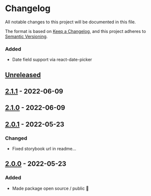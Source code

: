 # Changelog

All notable changes to this project will be documented in this file.

The format is based on [Keep a Changelog](https://keepachangelog.com/en/1.0.0/),
and this project adheres to [Semantic Versioning](https://semver.org/spec/v2.0.0.html).

### Added

-   Date field support via react-date-picker

## [Unreleased]

## [2.1.1] - 2022-06-09

## [2.1.0] - 2022-06-09

## [2.0.1] - 2022-05-23

### Changed

-   Fixed storybook url in readme...

## [2.0.0] - 2022-05-23

### Added

-   Made package open source / public :tada:

[Unreleased]: https://github.com/neolution-ch/react-formik-ui/compare/2.1.1...HEAD

[2.1.1]: https://github.com/neolution-ch/react-formik-ui/compare/2.1.0...2.1.1

[2.1.0]: https://github.com/neolution-ch/react-formik-ui/compare/2.0.1...2.1.0

[2.0.1]: https://github.com/neolution-ch/react-formik-ui/compare/2.0.0...2.0.1

[2.0.0]: https://github.com/neolution-ch/react-formik-ui/compare/efe3fa715b4439b1d96b794e031aa17d81a1e39a...2.0.0
